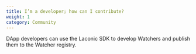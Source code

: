 ```yaml
---
title: I’m a developer; how can I contribute?
weight: 1
category: Community
---
```


DApp developers can use the Laconic SDK to develop Watchers and publish them to the Watcher registry.
